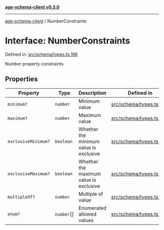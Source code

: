 [**age-schema-client v0.3.0**](../index.md)

***

[age-schema-client](/ageSchemaClient/api-generated/index.md) / NumberConstraints

# Interface: NumberConstraints

Defined in: [src/schema/types.ts:196](https://github.com/standardbeagle/ageSchemaClient/blob/main/src/schema/types.ts#L196)

Number property constraints

## Properties

| Property | Type | Description | Defined in |
| ------ | ------ | ------ | ------ |
| <a id="minimum"></a> `minimum?` | `number` | Minimum value | [src/schema/types.ts:200](https://github.com/standardbeagle/ageSchemaClient/blob/main/src/schema/types.ts#L200) |
| <a id="maximum"></a> `maximum?` | `number` | Maximum value | [src/schema/types.ts:205](https://github.com/standardbeagle/ageSchemaClient/blob/main/src/schema/types.ts#L205) |
| <a id="exclusiveminimum"></a> `exclusiveMinimum?` | `boolean` | Whether the minimum value is exclusive | [src/schema/types.ts:210](https://github.com/standardbeagle/ageSchemaClient/blob/main/src/schema/types.ts#L210) |
| <a id="exclusivemaximum"></a> `exclusiveMaximum?` | `boolean` | Whether the maximum value is exclusive | [src/schema/types.ts:215](https://github.com/standardbeagle/ageSchemaClient/blob/main/src/schema/types.ts#L215) |
| <a id="multipleof"></a> `multipleOf?` | `number` | Multiple of value | [src/schema/types.ts:220](https://github.com/standardbeagle/ageSchemaClient/blob/main/src/schema/types.ts#L220) |
| <a id="enum"></a> `enum?` | `number`[] | Enumerated allowed values | [src/schema/types.ts:225](https://github.com/standardbeagle/ageSchemaClient/blob/main/src/schema/types.ts#L225) |
